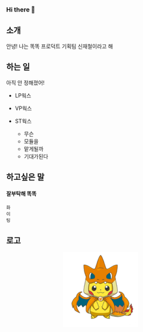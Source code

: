 ### Hi there 👋

## 소개
안녕! 나는 똑똑 프로덕트 기획팀 신재철이라고 해

## 하는 일
아직 안 정해졌어!

- LP웍스
- VP웍스
- ST웍스

    - 무슨
    - 모듈을
    - 맡게될까
    - 기대가된다

## 하고싶은 말
#### 잘부탁해 똑똑

    화
    이
    팅
 
## 로고
<p align="center">
<a href="https://example.com">
    <img src="https://github.com/jcshin0513/jcshin0513/blob/main/%EB%A6%AC%EC%9E%90%EB%AA%BD.jpg?raw=true" alt="My Image" width="200">
</a>
</p>

<!--
**jcshin0513/jcshin0513** is a ✨ _special_ ✨ repository because its `README.md` (this file) appears on your GitHub profile.

Here are some ideas to get you started:

- 🔭 I’m currently working on ... PO/VC WORKS
- 🌱 I’m currently learning ... VC DOMAIN
- 👯 I’m looking to collaborate on ... SENIOR PO
- 🤔 I’m looking for help with ... GITHUB
- 💬 Ask me about ... EVERYTHING YOU WANT
- 📫 How to reach me: ... JCSHIN@DKDK.KR
- 😄 Pronouns: ... JC  
- ⚡ Fun fact: ... ASK ME^^
-->

